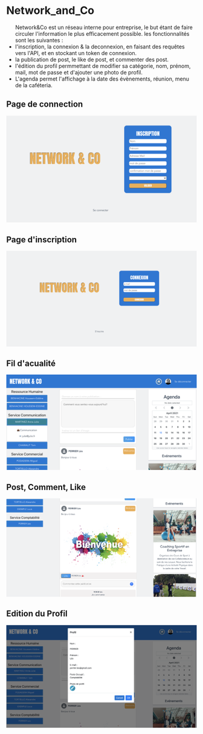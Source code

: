 # Network_and_Co

<ul> Network&Co est un réseau interne pour entreprise, le but étant de faire circuler l'information le plus efficacement possible.
  les fonctionnalités sont les suivantes : 
  <li> l'inscription, la connexion & la deconnexion, en faisant des requêtes vers l'API, et en stockant un token de connexion.</li>
  <li> la publication de post, le like de post, et commenter des post.</li>
  <li>  l'édition du profil permmettant de modifier sa catégorie, nom, prénom, mail, mot de passe et d'ajouter une photo de profil.</li>
  <li>  L'agenda permet l'affichage à la date des évènements, réunion, menu de la caféteria.</li>
  </ul>
  
<h2> Page de connection </h2>
<img src='./network&co_connection.png'>

<h2> Page d'inscription </h2>
<img src='./network&co_subscribe.png'>

<h2> Fil d'acualité </h2>
<img src='./network&co_home.png'>

<h2> Post, Comment, Like </h2>
<img src='./network&co_post_comment_like.png'>

<h2> Edition du Profil </h2>
<img src='./network&co_editprofil.png'>

